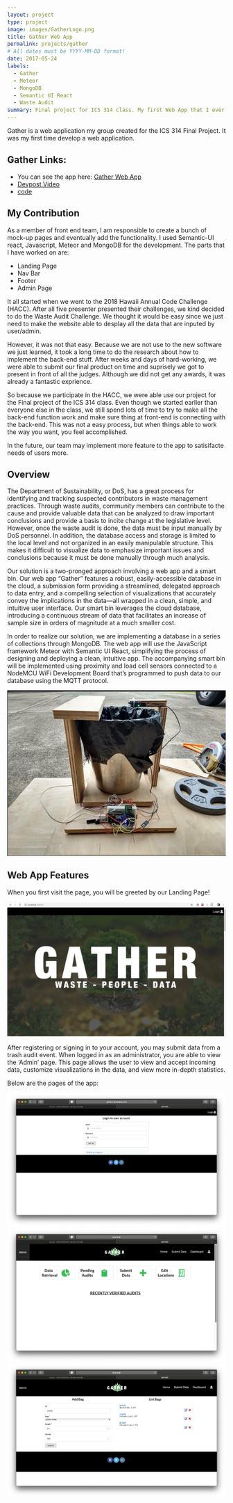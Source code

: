 ```yaml
---
layout: project
type: project
image: images/GatherLogo.png
title: Gather Web App
permalink: projects/gather
# All dates must be YYYY-MM-DD format!
date: 2017-05-24
labels:
  - Gather
  - Meteor
  - MongoDB
  - Semantic UI React
  - Waste Audit
summary: Final project for ICS 314 class. My first Web App that I ever created.
---
```


Gather is a web application my group created for the ICS 314 Final Project. It was my first time develop a web application. 

## Gather Links:
- You can see the app here: [Gather Web App](http://gather.meteorapp.com/#/)
- [Devpost Video](https://devpost.com/software/johnson-family-waste-audit-app)
- [code](https://github.com/HACC2018/The-Johnson-Family)

## My Contribution

As a member of front end team, I am responsible to create a bunch of mock-up pages and eventually add the functionality. I used Semantic-UI react, Javascript, Meteor and MongoDB for the development. The parts that I have worked on are:
- Landing Page
- Nav Bar
- Footer
- Admin Page

It all started when we went to the 2018 Hawaii Annual Code Challenge (HACC). After all five presenter presented their challenges, we kind decided to do the Waste Audit Challenge. We thought it would be easy since we just need to make the website able to desplay all the data that are inputed by user/admin. 

However, it was not that easy. Because we are not use to the new software we just learned, it took a long time to do the research about how to implement the back-end stuff. After weeks and days of hard-working, we were able to submit our final product on time and suprisely we got to present in front of all the judges. Although we did not get any awards, it was already a fantastic exprience.

So because we participate in the HACC, we were able use our project for the Final project of the ICS 314 class. Even though we started earlier than everyone else in the class, we still spend lots of time to try to make all the back-end function work and make sure thing at front-end is connecting with the back-end. This was not a easy process, but when things able to work the way you want, you feel accomplished.

In the future, our team may implement more feature to the app to satisifacte needs of users more.

## Overview

The Department of Sustainability, or DoS, has a great process for identifying and tracking suspected contributors in waste management practices. Through waste audits, community members can contribute to the cause and provide valuable data that can be analyzed to draw important conclusions and provide a basis to incite change at the legislative level. However, once the waste audit is done, the data must be input manually by DoS personnel. In addition, the database access and storage is limited to the local level and not organized in an easily manipulable structure. This makes it difficult to visualize data to emphasize important issues and conclusions because it must be done manually through much analysis.

Our solution is a two-pronged approach involving a web app and a smart bin. Our web app “Gather” features a robust, easily-accessible database in the cloud, a submission form providing a streamlined, delegated approach to data entry, and a compelling selection of visualizations that accurately convey the implications in the data—all wrapped in a clean, simple, and intuitive user interface. Our smart bin leverages the cloud database, introducing a continuous stream of data that facilitates an increase of sample size in orders of magnitude at a much smaller cost.

In order to realize our solution, we are implementing a database in a series of collections through MongoDB. The web app will use the JavaScript framework Meteor with Semantic UI React, simplifying the process of designing and deploying a clean, intuitive app. The accompanying smart bin will be implemented using proximity and load cell sensors connected to a NodeMCU WiFi Development Board that’s programmed to push data to our database using the MQTT protocol.

<img img class="ui image" src="../img/trash bin.PNG">

## Web App Features

When you first visit the page, you will be greeted by our Landing Page!

<img img class="ui image" src="../img/Landing page.PNG">

After registering or signing in to your account, you may submit data from a trash audit event. When logged in as an administrator, you are able to view the ‘Admin’ page. This page allows the user to view and accept incoming data, customize visualizations in the data, and view more in-depth statistics.

Below are the pages of the app:

<img img class="ui image" src="../img/signin1.png">

<img img class="ui image" src="../img/adminpage1.png">

<img img class="ui image" src="../img/addbags1.png">
